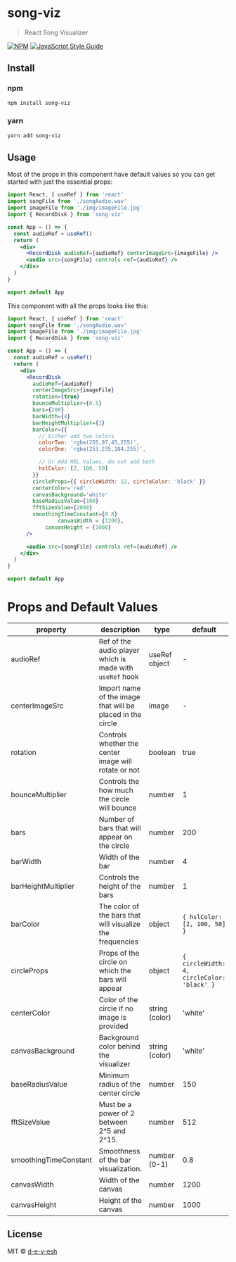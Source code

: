 # song-viz

> React Song Visualizer

[![NPM](https://img.shields.io/npm/v/song-viz.svg)](https://www.npmjs.com/package/song-viz) [![JavaScript Style Guide](https://img.shields.io/badge/code_style-standard-brightgreen.svg)](https://standardjs.com)

## Install

### npm

```bash
npm install song-viz
```

### yarn

```bash
yarn add song-viz
```

## Usage

Most of the props in this component have default values so you can get started with just the essential props:

```jsx
import React, { useRef } from 'react'
import songFile from './songAudio.wav'
import imageFile from './img/imageFile.jpg'
import { RecordDisk } from 'song-viz'

const App = () => {
  const audioRef = useRef()
  return (
    <div>
      <RecordDisk audioRef={audioRef} centerImageSrc={imageFile} />
      <audio src={songFile} controls ref={audioRef} />
    </div>
  )
}

export default App
```

This component with all the props looks like this:

```jsx
import React, { useRef } from 'react'
import songFile from './songAudio.wav'
import imageFile from './img/imageFile.jpg'
import { RecordDisk } from 'song-viz'

const App = () => {
  const audioRef = useRef()
  return (
    <div>
      <RecordDisk
        audioRef={audioRef}
        centerImageSrc={imageFile}
        rotation={true}
        bounceMultiplier={0.5}
        bars={200}
        barWidth={4}
        barHeightMultiplier={1}
        barColor={{
          // Either add two colors
          colorTwo: 'rgba(255,97,45,255)',
          colorOne: 'rgba(253,235,184,255)',

          // Or Add HSL Values, do not add both
          hslColor: [2, 100, 50]
        }}
        circleProps={{ circleWidth: 12, circleColor: 'black' }}
        centerColor='red'
        canvasBackground='white'
        baseRadiusValue={100}
        fftSizeValue={2048}
        smoothingTimeConstant={0.8}
				canvasWidth = {1200},
  			canvasHeight = {1000}
      />

      <audio src={songFile} controls ref={audioRef} />
    </div>
  )
}

export default App
```

# Props and Default Values

| property              | description                                                | type           | default                                    | isRequired |
| --------------------- | ---------------------------------------------------------- | -------------- | ------------------------------------------ | ---------- |
| audioRef              | Ref of the audio player which is made with `useRef` hook   | useRef object  | -                                          | true       |
| centerImageSrc        | Import name of the image that will be placed in the circle | image          | -                                          | false      |
| rotation              | Controls whether the center image will rotate or not       | boolean        | true                                       | false      |
| bounceMultiplier      | Controls the how much the circle will bounce               | number         | 1                                          | false      |
| bars                  | Number of bars that will appear on the circle              | number         | 200                                        | false      |
| barWidth              | Width of the bar                                           | number         | 4                                          | false      |
| barHeightMultiplier   | Controls the height of the bars                            | number         | 1                                          | false      |
| barColor              | The color of the bars that will visualize the frequencies  | object         | `{ hslColor: [2, 100, 50] }`               | false      |
| circleProps           | Props of the circle on which the bars will appear          | object         | `{ circleWidth: 4, circleColor: 'black' }` | false      |
| centerColor           | Color of the circle if no image is provided                | string (color) | 'white'                                    | false      |
| canvasBackground      | Background color behind the visualizer                     | string (color) | 'white'                                    | false      |
| baseRadiusValue       | Minimum radius of the center circle                        | number         | 150                                        | false      |
| fftSizeValue          | Must be a power of 2 between 2^5 and 2^15.                 | number         | 512                                        | false      |
| smoothingTimeConstant | Smoothness of the bar visualization.                       | number (0-1)   | 0.8                                        | false      |
| canvasWidth           | Width of the canvas                                        | number         | 1200                                       | false      |
| canvasHeight          | Height of the canvas                                       | number         | 1000                                       | false      |

## License

MIT © [d-e-v-esh](https://github.com/d-e-v-esh)
